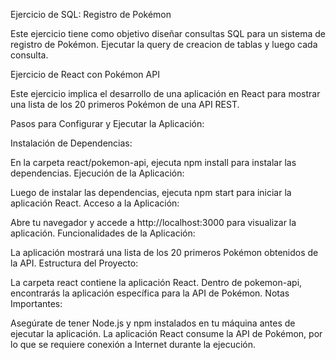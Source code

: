 Ejercicio de SQL: Registro de Pokémon

Este ejercicio tiene como objetivo diseñar consultas SQL para un sistema de registro de Pokémon. Ejecutar la query de creacion de tablas y luego cada consulta.

Ejercicio de React con Pokémon API

Este ejercicio implica el desarrollo de una aplicación en React para mostrar una lista de los 20 primeros Pokémon de una API REST.

Pasos para Configurar y Ejecutar la Aplicación:

Instalación de Dependencias:

En la carpeta react/pokemon-api, ejecuta npm install para instalar las dependencias.
Ejecución de la Aplicación:

Luego de instalar las dependencias, ejecuta npm start para iniciar la aplicación React.
Acceso a la Aplicación:

Abre tu navegador y accede a http://localhost:3000 para visualizar la aplicación.
Funcionalidades de la Aplicación:

La aplicación mostrará una lista de los 20 primeros Pokémon obtenidos de la API.
Estructura del Proyecto:

La carpeta react contiene la aplicación React.
Dentro de pokemon-api, encontrarás la aplicación específica para la API de Pokémon.
Notas Importantes:

Asegúrate de tener Node.js y npm instalados en tu máquina antes de ejecutar la aplicación.
La aplicación React consume la API de Pokémon, por lo que se requiere conexión a Internet durante la ejecución.
